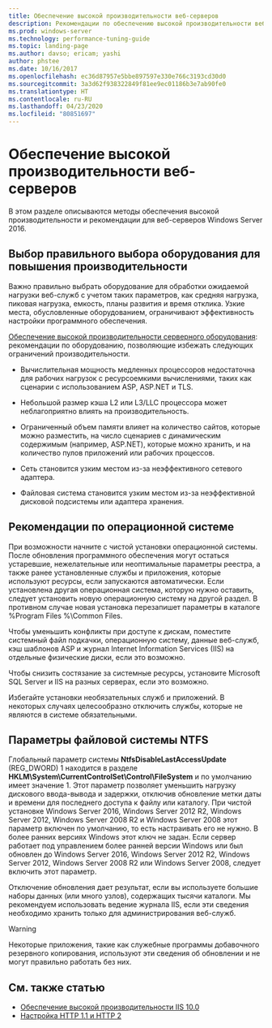 ```yaml
---
title: Обеспечение высокой производительности веб-серверов
description: Рекомендации по обеспечению высокой производительности веб-серверов в Windows Server 16.
ms.prod: windows-server
ms.technology: performance-tuning-guide
ms.topic: landing-page
ms.author: davso; ericam; yashi
author: phstee
ms.date: 10/16/2017
ms.openlocfilehash: ec36d87957e5bbe897597e330e766c3193cd30d0
ms.sourcegitcommit: 3a3d62f938322849f81ee9ec01186b3e7ab90fe0
ms.translationtype: HT
ms.contentlocale: ru-RU
ms.lasthandoff: 04/23/2020
ms.locfileid: "80851697"
---
```

# <a name="performance-tuning-web-servers"></a>Обеспечение высокой производительности веб-серверов


В этом разделе описываются методы обеспечения высокой производительности и рекомендации для веб-серверов Windows Server 2016.


## <a name="selecting-the-proper-hardware-for-performance"></a>Выбор правильного выбора оборудования для повышения производительности


Важно правильно выбрать оборудование для обработки ожидаемой нагрузки веб-служб с учетом таких параметров, как средняя нагрузка, пиковая нагрузка, емкость, планы развития и время отклика. Узкие места, обусловленные оборудованием, ограничивают эффективность настройки программного обеспечения.

[Обеспечение высокой производительности серверного оборудования](../../hardware/index.md): рекомендации по оборудованию, позволяющие избежать следующих ограничений производительности.

-   Вычислительная мощность медленных процессоров недостаточна для рабочих нагрузок с ресурсоемкими вычислениями, таких как сценарии с использованием ASP, ASP.NET и TLS.

-   Небольшой размер кэша L2 или L3/LLC процессора может неблагоприятно влиять на производительность.

-   Ограниченный объем памяти влияет на количество сайтов, которые можно разместить, на число сценариев с динамическим содержимым (например, ASP.NET), которые можно хранить, и на количество пулов приложений или рабочих процессов.

-   Сеть становится узким местом из-за неэффективного сетевого адаптера.

-   Файловая система становится узким местом из-за неэффективной дисковой подсистемы или адаптера хранения.

## <a name="operating-system-best-practices"></a>Рекомендации по операционной системе


При возможности начните с чистой установки операционной системы. После обновления программного обеспечения могут остаться устаревшие, нежелательные или неоптимальные параметры реестра, а также ранее установленные службы и приложения, которые используют ресурсы, если запускаются автоматически. Если установлена другая операционная система, которую нужно оставить, следует установить новую операционную систему на другой раздел. В противном случае новая установка перезапишет параметры в каталоге %Program Files %\\Common Files.

Чтобы уменьшить конфликты при доступе к дискам, поместите системный файл подкачки, операционную систему, данные веб-служб, кэш шаблонов ASP и журнал Internet Information Services (IIS) на отдельные физические диски, если это возможно.

Чтобы снизить состязание за системные ресурсы, установите Microsoft SQL Server и IIS на разных серверах, если это возможно.

Избегайте установки необязательных служб и приложений. В некоторых случаях целесообразно отключить службы, которые не являются в системе обязательными.

## <a name="ntfs-file-system-settings"></a>Параметры файловой системы NTFS

Глобальный параметр системы **NtfsDisableLastAccessUpdate** (REG\_DWORD) 1 находится в разделе **HKLM\\System\\CurrentControlSet\\Control\\FileSystem** и по умолчанию имеет значение 1. Этот параметр позволяет уменьшить нагрузку дискового ввода-вывода и задержки, отключив обновление метки даты и времени для последнего доступа к файлу или каталогу. При чистой установке Windows Server 2016, Windows Server 2012 R2, Windows Server 2012, Windows Server 2008 R2 и Windows Server 2008 этот параметр включен по умолчанию, то есть настраивать его не нужно. В более ранних версиях Windows этот ключ не задан. Если сервер работает под управлением более ранней версии Windows или был обновлен до Windows Server 2016, Windows Server 2012 R2, Windows Server 2012, Windows Server 2008 R2 или Windows Server 2008, следует включить этот параметр.

Отключение обновления дает результат, если вы используете большие наборы данных (или много узлов), содержащих тысячи каталоги. Мы рекомендуем использовать ведение журнала IIS, если эти сведения необходимо хранить только для администрирования веб-служб.

>[!Warning]
> Некоторые приложения, такие как служебные программы добавочного резервного копирования, используют эти сведения об обновлении и не могут правильно работать без них.

## <a name="see-also"></a>См. также статью
- [Обеспечение высокой производительности IIS 10.0](tuning-iis-10.md)
- [Настройка HTTP 1.1 и HTTP 2](http-performance.md)


